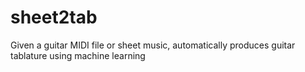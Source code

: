 # sheet2tab
Given a guitar MIDI file or sheet music, automatically produces guitar tablature using machine learning
